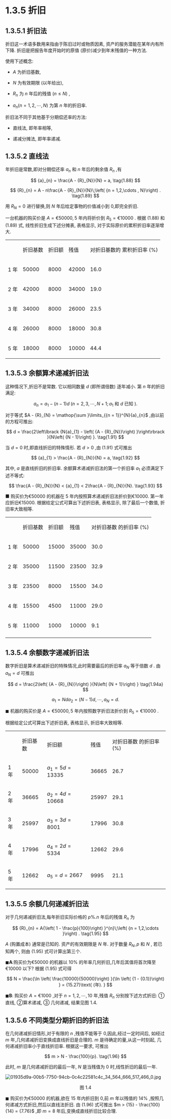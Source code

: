 # 1.3.5 折旧

## 1.3.5.1 折旧法

折旧这一术语多数用来指由于陈旧过时或物质因素, 资产的服务潜能在某年内有所下降. 折旧是把报告年度开始时的原值 (原价)减少到年末残值的一种方法.

使用下述概念:

- $A$ 为折旧基数,

- $N$ 为有效期限 (以年给出),

- ${R}_{n}$ 为 $n$ 年后的残值 $\left( {n \leq  N}\right)$ ,

- ${a}_{n}\left( {n = 1,2,\cdots , N}\right)$ 为第 $n$ 年的折旧率.

折旧法不同于其他基于分期偿还率的方法:

- 直线法, 即年率相等,

- 递减分摊法, 即年率递减.

## 1.3.5.2 直线法

年折旧是常数,即对分期偿还率 ${a}_{n}$ 和 $n$ 年后的剩余值 ${R}_{n}$ ,有

$$
{a}_{n} = \frac{A - {R}_{N}}{N} = a, \tag{1.88}
$$

$$
{R}_{n} = A - n\frac{A - {R}_{N}}{N}\;\left( {n = 1,2,\cdots , N}\right) . \tag{1.89}
$$

用 ${R}_{N} = 0$ 进行替换,则 $N$ 年后给定事物的价值减小到 0,即完全折旧.

一台机器的购买价是 $A = \text{€}{50000},5$ 年内将折价到 ${R}_{5} = \text{€}{10000}$ . 根据 (1.88) 和 (1.89) 式, 线性折旧生成下述分摊表, 表格显示, 对于实际原价的累积折旧率逐渐增大.

<table><tr><td/><td>

折旧基数

</td><td>

折旧额

</td><td>

残值

</td><td>

对折旧基数的 累积折旧率 (%)

</td></tr><tr><td>

1 年

</td><td>

50000

</td><td>

8000

</td><td>

42000

</td><td>

16.0

</td></tr><tr><td>

2 年

</td><td>

42000

</td><td>

8000

</td><td>

34000

</td><td>

19.0

</td></tr><tr><td>

3 年

</td><td>

34000

</td><td>

8000

</td><td>

26000

</td><td>

23.5

</td></tr><tr><td>

4 年

</td><td>

26000

</td><td>

8000

</td><td>

18000

</td><td>

30.8

</td></tr><tr><td>

5 年

</td><td>

18000

</td><td>

8000

</td><td>

10000

</td><td>

44.4

</td></tr></table>

## 1.3.5.3 余额算术递减折旧法

这种情况下,折旧不是常数. 它以相同数量 $d$ (即所谓倍数) 逐年减小. 第 $n$ 年的折旧满足:

$$
{a}_{n} = {a}_{1} - \left( {n - 1}\right) d\;\left( {n = 2,3,\cdots , N + 1;{a}_{1}\text{ 和 }d\text{ 已知 }}\right) . \tag{1.90}
$$

对于等式 $A - {R}_{N} = \mathop{\sum }\limits_{{n = 1}}^{N}{a}_{n}$ ,由以前的方程可推出:

$$
d = \frac{2\left\lbrack  {N{a}_{1} - \left( {A - {R}_{N}}\right) }\right\rbrack  }{N\left( {N - 1}\right) }. \tag{1.91}
$$

当 $d = 0$ 时,即直线折旧的特殊情形. 若 $d > 0$ ,由 (1.91) 式可推出

$$
{a}_{1} > \frac{A - {R}_{N}}{N} = a, \tag{1.92}
$$

其中, $a$ 是直线折旧的折旧率. 余额算术递减折旧法的第一个折旧率 ${a}_{1}$ 必须满足下述不等式:

$$
\frac{A - {R}_{N}}{N} < {a}_{1} < 2\frac{A - {R}_{N}}{N}. \tag{1.93}
$$

■ 购买价为€50000 的机器在 5 年内按照算术递减折旧法折价到€10000. 第一年应折旧€15000. 根据给定公式可算出下述折旧表, 表格显示, 除了最后一个数值, 折旧率大致相等.

<table><tr><td/><td>

折旧基数

</td><td>

折旧额

</td><td>

残值

</td><td>

对折旧基数 的折旧率 (%)

</td></tr><tr><td>

1 年

</td><td>

50000

</td><td>

15000

</td><td>

35000

</td><td>

30.0

</td></tr><tr><td>

2 年

</td><td>

35000

</td><td>

11500

</td><td>

23500

</td><td>

32.9

</td></tr><tr><td>

3 年

</td><td>

23500

</td><td>

8000

</td><td>

15500

</td><td>

34.0

</td></tr><tr><td>

4 年

</td><td>

15500

</td><td>

4500

</td><td>

11000

</td><td>

29.0

</td></tr><tr><td>

5 年

</td><td>

11000

</td><td>

1000

</td><td>

10000

</td><td>

9.1

</td></tr><tr><td/><td/><td/><td/><td/></tr></table>

## 1.3.5.4 余额数字递减折旧法

数字折旧是算术递减折旧的特殊情况,此时需要最后的折旧率 ${a}_{N}$ 等于倍数 $d$ . 由 ${a}_{N} = d$ 可推出

$$
d = \frac{2\left( {A - {R}_{N}}\right) }{N\left( {N + 1}\right) } \tag{1.94a}
$$

$$
{a}_{1} = {Nd}{a}_{2} = \left( {N - 1}\right) d,\cdots ,{a}_{N} = d. \tag{1.94b}
$$

$\blacksquare$ 机器的购买价是 $A = \text{€}{50000},5$ 年内按照数字折旧法折价到 ${R}_{5} = \text{€}{10000}$ .

根据给定公式可算出下述折旧表, 表格显示, 折旧率大致相等.

<table><tr><td/><td>

折旧基数

</td><td>

折旧额

</td><td>

残值

</td><td>

对折旧基数 的折旧率 (%)

</td></tr><tr><td>

1 年

</td><td>

50000

</td><td>

${a}_{1} = {5d} = {13335}$

</td><td>

36665

</td><td>

26.7

</td></tr><tr><td>

2 年

</td><td>

36665

</td><td>

${a}_{2} = {4d} = {10668}$

</td><td>

25997

</td><td>

29.1

</td></tr><tr><td>

3 年

</td><td>

25997

</td><td>

${a}_{3} = {3d} = {8001}$

</td><td>

17996

</td><td>

30.8

</td></tr><tr><td>

4 年

</td><td>

17996

</td><td>

${a}_{4} = {2d} = {5334}$

</td><td>

12662

</td><td>

29.6

</td></tr><tr><td>

5 年

</td><td>

12662

</td><td>

${a}_{5} = d = {2667}$

</td><td>

9995

</td><td>

21.1

</td></tr></table>

## 1.3.5.5 余额几何递减折旧法

对于几何递减折旧法,每年折旧实际价格的 $p\% .n$ 年后的残值 ${R}_{n}$ 为

$$
{R}_{n} = A{\left( 1 - \frac{p}{100}\right) }^{n}\;\left( {n = 1,2,\cdots }\right) . \tag{1.95}
$$

$A$ (购置成本) 通常是已知的. 资产的有效期限是 $N$ 年. 对于数量 ${R}_{N}, p$ 和 $N$ , 若已知两个, 则由 (1.95) 式可计算出第三个.

$\blacksquare \mathbf{A}$:购买价为€50000 的机器以 10% 的年率几何折旧,几年后其值将首次降至€10000 以下? 根据 (1.95) 式可得

$$
N = \frac{\ln \left( \frac{10000}{50000}\right) }{\ln \left( {1 - {0.1}}\right) } = {15.27}\text{ (年). }
$$

$\blacksquare \mathbf{B}$: 购买价 $A = \text{€}{1000}$ ,对于 $n = 1,2,\cdots ,{10}$ 年,残值 ${R}_{n}$ 分别按下述方式折旧: ①直线, ②算术递减, ③ 几何递减, 结果见图 1.4.

## 1.3.5.6 不同类型分期折旧的折旧法

在几何递减折旧情形,对于有限的 $n$ ,残值不能等于 0,因此,经过一定时间后, 如经过 $m$ 年,几何递减折旧变换成直线折旧是合理的. $m$ 是待确定的量,从这一时刻起, 几何递减折旧率小于直线折旧率. 根据这一要求, 可推出

$$
m > N - \frac{100}{p}. \tag{1.96}
$$

此时, $m$ 是几何递减折旧的最后一年, $N$ 是当残值为 0 时,线性折旧的最后一年.

![01935d9a-00b5-7750-94cb-0c4c22581c4c_34_564_666_517_466_0.jpg](/images/01935d9a-00b5-7750-94cb-0c4c22581c4c_34_564_666_517_466_0.jpg)

<center>图 1.4</center>

$\blacksquare$ 购买价为€50000 的机器,欲在 15 年内折旧到 0,前 $m$ 年以残值的 ${14}\%$ ,按照几何递减方式折旧,然后以直线法折旧. 由 (1.96) 式可推出 $m > {15} - \frac{100}{14} = {7.76}$ ,即 $m = 8$ 年后,变换成直线折旧比较合理.

